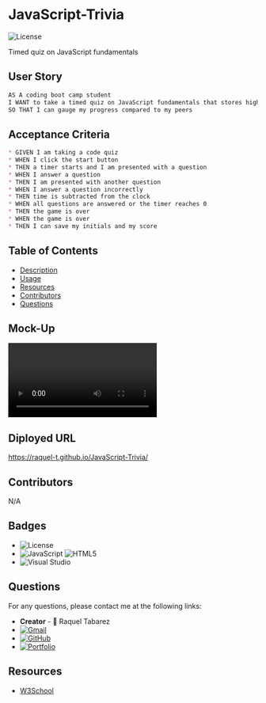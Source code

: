 # JavaScript-Trivia
![License](https://img.shields.io/badge/License-MIT-blue.svg)

Timed quiz on JavaScript fundamentals

## User Story 
```md
AS A coding boot camp student
I WANT to take a timed quiz on JavaScript fundamentals that stores high scores
SO THAT I can gauge my progress compared to my peers
```


## Acceptance Criteria 
``````md
* GIVEN I am taking a code quiz
* WHEN I click the start button
* THEN a timer starts and I am presented with a question
* WHEN I answer a question
* THEN I am presented with another question
* WHEN I answer a question incorrectly
* THEN time is subtracted from the clock
* WHEN all questions are answered or the timer reaches 0
* THEN the game is over
* WHEN the game is over
* THEN I can save my initials and my score
``````

## Table of Contents

* [Description](#description)
* [Usage](#usage)
* [Resources](#resources)
* [Contributors](#contributors)
* [Questions](#questions)

## Mock-Up

<video src="Quiz%20Game%20Demo.mp4" controls title="Title"></video>

## Diployed URL

https://raquel-t.github.io/JavaScript-Trivia/ 


## Contributors

N/A

## Badges
* ![License](https://img.shields.io/badge/License-MIT-blue.svg)
* ![JavaScript](https://img.shields.io/badge/javascript-%23323330.svg?style=for-the-badge&logo=javascript&logoColor=%23F7DF1E)
![HTML5](https://img.shields.io/badge/html5-%23E34F26.svg?style=for-the-badge&logo=html5&logoColor=white)
* ![Visual Studio](https://img.shields.io/badge/Visual%20Studio-5C2D91.svg?style=for-the-badge&logo=visual-studio&logoColor=white)

## Questions

For any questions, please contact me at the following links:
* **Creator** - 🎨 Raquel Tabarez
* [![Gmail](https://img.shields.io/badge/Gmail-D14836?style=for-the-badge&logo=gmail&logoColor=white)](mailto:raquelstabarez.07@gmail.com)
* [![GitHub](https://img.shields.io/badge/github-%23121011.svg?style=for-the-badge&logo=github&logoColor=white)](https://github.com/Raquel-t)
* [![Portfolio](https://img.shields.io/badge/Portfolio-%23000000.svg?style=for-the-badge&logo=firefox&logoColor=#FF7139)](https://raquel-t.github.io/Professional-Portfolio-2nd-assignment/)

## Resources
* [W3School](https://www.w3schools.com/js/default.asp)

